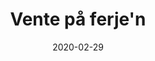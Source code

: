 ---
title: "Vente på ferje'n"
date: 2020-02-29
categories:
    - vannmaling
tags:
    - landskap
    - fantasi
span: 3w
---